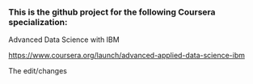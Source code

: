 ### This is the github project for the following Coursera specialization:

Advanced Data Science with IBM

https://www.coursera.org/launch/advanced-applied-data-science-ibm

The edit/changes
